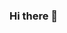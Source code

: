 ### Hi there 👋

<!--
**millsp/millsp** is a ✨ _special_ ✨ repository because its `README.md` (this file) appears on your GitHub profile.

<img src="typewriter.svg" width="800" height="400">

Here are some ideas to get you started:

- 🔭 I’m currently working on ...
- 🌱 I’m currently learning ...
- 👯 I’m looking to collaborate on ...
- 🤔 I’m looking for help with ...
- 💬 Ask me about ...
- 📫 How to reach me: ...
- 😄 Pronouns: ...
- ⚡ Fun fact: ...
-->
